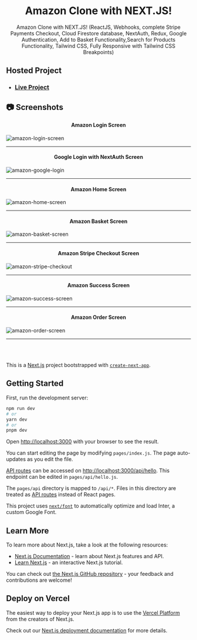 <div align="center">
  
  # Amazon Clone with NEXT.JS!
  
  <p>
Amazon Clone with NEXT.JS! (ReactJS, Webhooks, complete Stripe Payments Checkout, Cloud Firestore database, NextAuth, Redux, Google Authentication, Add to Basket Functionality,Search for Products Functionality, Tailwind CSS, Fully Responsive with Tailwind CSS Breakpoints)
  </p>
</div>

## Hosted Project
- ### [Live Project](https://rushikesh-bhavsar-amazon-clone.vercel.app/)

## :camera: Screenshots

#### <p align="center">Amazon Login Screen</p>
![amazon-login-screen](https://github.com/RushikeshBhavsar3605/rushikesh-bhavsar-amazon-clone/assets/129877176/30c359ae-1835-4254-91bc-d70e8573f3ca)

<hr>

#### <p align="center">Google Login with NextAuth Screen</p>
![amazon-google-login](https://github.com/RushikeshBhavsar3605/rushikesh-bhavsar-amazon-clone/assets/129877176/9fdda65b-a489-49be-9b9c-7de0d0d1affb)

<hr>

#### <p align="center">Amazon Home Screen</p>
![amazon-home-screen](https://github.com/RushikeshBhavsar3605/rushikesh-bhavsar-amazon-clone/assets/129877176/166e40ea-0091-45d7-845b-2f6301effd4d)

<hr>

#### <p align="center">Amazon Basket Screen</p>
![amazon-basket-screen](https://github.com/RushikeshBhavsar3605/rushikesh-bhavsar-amazon-clone/assets/129877176/162512c8-a634-4f73-966f-97dd5478a505)

<hr>

#### <p align="center">Amazon Stripe Checkout Screen</p>
![amazon-stripe-checkout](https://github.com/RushikeshBhavsar3605/rushikesh-bhavsar-amazon-clone/assets/129877176/cdc7c96b-3fd4-4aba-9c17-2b751f0dbd51)

<hr>

#### <p align="center">Amazon Success Screen</p>
![amazon-success-screen](https://github.com/RushikeshBhavsar3605/rushikesh-bhavsar-amazon-clone/assets/129877176/7008112f-39e1-46fe-b510-96cc03182873)

<hr>

#### <p align="center">Amazon Order Screen</p>
![amazon-order-screen](https://github.com/RushikeshBhavsar3605/rushikesh-bhavsar-amazon-clone/assets/129877176/b6933883-7271-48e3-a647-5ca04e602c71)

<hr>

<br>
<br>

This is a [Next.js](https://nextjs.org/) project bootstrapped with [`create-next-app`](https://github.com/vercel/next.js/tree/canary/packages/create-next-app).

## Getting Started

First, run the development server:

```bash
npm run dev
# or
yarn dev
# or
pnpm dev
```

Open [http://localhost:3000](http://localhost:3000) with your browser to see the result.

You can start editing the page by modifying `pages/index.js`. The page auto-updates as you edit the file.

[API routes](https://nextjs.org/docs/api-routes/introduction) can be accessed on [http://localhost:3000/api/hello](http://localhost:3000/api/hello). This endpoint can be edited in `pages/api/hello.js`.

The `pages/api` directory is mapped to `/api/*`. Files in this directory are treated as [API routes](https://nextjs.org/docs/api-routes/introduction) instead of React pages.

This project uses [`next/font`](https://nextjs.org/docs/basic-features/font-optimization) to automatically optimize and load Inter, a custom Google Font.

## Learn More

To learn more about Next.js, take a look at the following resources:

- [Next.js Documentation](https://nextjs.org/docs) - learn about Next.js features and API.
- [Learn Next.js](https://nextjs.org/learn) - an interactive Next.js tutorial.

You can check out [the Next.js GitHub repository](https://github.com/vercel/next.js/) - your feedback and contributions are welcome!

## Deploy on Vercel

The easiest way to deploy your Next.js app is to use the [Vercel Platform](https://vercel.com/new?utm_medium=default-template&filter=next.js&utm_source=create-next-app&utm_campaign=create-next-app-readme) from the creators of Next.js.

Check out our [Next.js deployment documentation](https://nextjs.org/docs/deployment) for more details.
